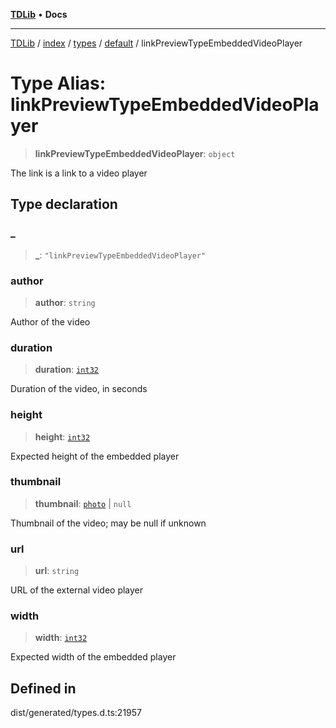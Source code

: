 [**TDLib**](../../../../../../README.md) • **Docs**

***

[TDLib](../../../../../../modules.md) / [index](../../../../../README.md) / [types](../../../README.md) / [default](../README.md) / linkPreviewTypeEmbeddedVideoPlayer

# Type Alias: linkPreviewTypeEmbeddedVideoPlayer

> **linkPreviewTypeEmbeddedVideoPlayer**: `object`

The link is a link to a video player

## Type declaration

### \_

> **\_**: `"linkPreviewTypeEmbeddedVideoPlayer"`

### author

> **author**: `string`

Author of the video

### duration

> **duration**: [`int32`](int32.md)

Duration of the video, in seconds

### height

> **height**: [`int32`](int32.md)

Expected height of the embedded player

### thumbnail

> **thumbnail**: [`photo`](photo.md) \| `null`

Thumbnail of the video; may be null if unknown

### url

> **url**: `string`

URL of the external video player

### width

> **width**: [`int32`](int32.md)

Expected width of the embedded player

## Defined in

dist/generated/types.d.ts:21957
